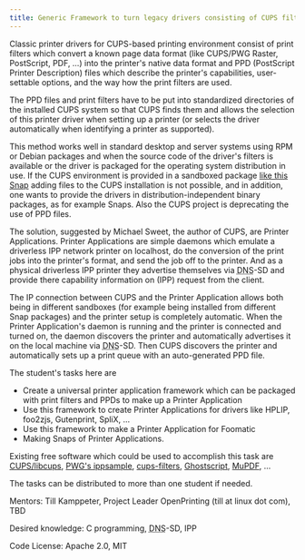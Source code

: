 ```yaml
---
title: Generic Framework to turn legacy drivers consisting of CUPS filters and PPDs into Printer Applications
---
```

<div>

<p>
Classic printer drivers for CUPS-based printing environment consist of print filters which convert a known page data format (like CUPS/PWG Raster, PostScript, PDF, …) into the printer&#039;s native data format and PPD (PostScript Printer Description) files which describe the printer&#039;s capabilities, user-settable options, and the way how the print filters are used.
</p>

<p>
The PPD files and print filters have to be put into standardized directories of the installed CUPS system so that CUPS finds them and allows the selection of this printer driver when setting up a printer (or selects the driver automatically when identifying a printer as supported).
</p>

<p>
This method works well in standard desktop and server systems using RPM or Debian packages and when the source code of the driver&#039;s filters is available or the driver is packaged for the operating system distribution in use. If the CUPS environment is provided in a sandboxed package <a href="https://github.com/OpenPrinting/printing-stack-snap" title="https://github.com/OpenPrinting/printing-stack-snap"  rel="nofollow">like this Snap</a> adding files to the CUPS installation is not possible, and in addition, one wants to provide the drivers in distribution-independent binary packages, as for example Snaps. Also the CUPS project is deprecating the use of PPD files.
</p>

<p>
The solution, suggested by Michael Sweet, the author of CUPS, are Printer Applications. Printer Applications are simple daemons which emulate a driverless IPP network printer on localhost, do the conversion of the print jobs into the printer&#039;s format, and send the job off to the printer. And as a physical driverless IPP printer they advertise themselves via <abbr title="Domain Name System">DNS</abbr>-SD and provide there capability information on (IPP) request from the client.
</p>

<p>
The IP connection between CUPS and the Printer Application allows both being in different sandboxes (for example being installed from different Snap packages) and the printer setup is completely automatic. When the Printer Application&#039;s daemon is running and the printer is connected and turned on, the daemon discovers the printer and automatically advertises it on the local machine via <abbr title="Domain Name System">DNS</abbr>-SD. Then CUPS discovers the printer and automatically sets up a print queue with an auto-generated PPD file.
</p>

<p>
The student&#039;s tasks here are
</p>
<ul>
<li><div> Create a universal printer application framework which can be packaged with print filters and PPDs to make up a Printer Application</div>
</li>
<li><div> Use this framework to create Printer Applications for drivers like HPLIP, foo2zjs, Gutenprint, SpliX, …</div>
</li>
<li><div> Use this framework to make a Printer Application for Foomatic</div>
</li>
<li><div> Making Snaps of Printer Applications.</div>
</li>
</ul>

<p>
Existing free software which could be used to accomplish this task are <a href="http://www.cups.org/" title="http://www.cups.org/"  rel="nofollow">CUPS/libcups</a>, <a href="https://github.com/istopwg/ippsample" title="https://github.com/istopwg/ippsample"  rel="nofollow">PWG&#039;s ippsample</a>, <a href="https://github.com/OpenPrinting/cups-filters" title="https://github.com/OpenPrinting/cups-filters"  rel="nofollow">cups-filters</a>, <a href="http://www.ghostscript.com/" title="http://www.ghostscript.com/"  rel="nofollow">Ghostscript</a>, <a href="https://mupdf.com/" title="https://mupdf.com/"  rel="nofollow">MuPDF</a>, …
</p>

<p>
The tasks can be distributed to more than one student if needed.
</p>

<p>
Mentors: Till Kamppeter, Project Leader OpenPrinting (till at linux dot com), TBD
</p>

<p>
Desired knowledge: C programming, <abbr title="Domain Name System">DNS</abbr>-SD, IPP
</p>

<p>
Code License: Apache 2.0, MIT
</p>

</div>